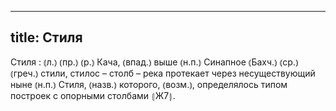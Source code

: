 
---
title: Стиля
---
Стиля
: ⦅л.⦆ ⦅пр.⦆ ⦅р.⦆ Кача, ⦅впад.⦆ выше ⦅н.п.⦆ Синапное ⦅Бахч.⦆ ⦅ср.⦆ ⦅греч.⦆ стили, стилос – столб – река протекает через несуществующий ныне ⦅н.п.⦆ Стиля, ⦅назв.⦆ которого, ⦅возм.⦆, определялось типом построек с опорными столбами ⦃Ж7⦄.
